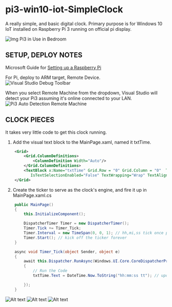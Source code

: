 # pi3-win10-iot-SimpleClock
A really simple, and basic digital clock. Primary purpose is for Windows 10 IoT installed on Raspberry Pi 3 running on official pi display.  

![Img Pi3 in Use in Bedroom](http://www.mrcozzens.org/pi3-IoT-SimpleClock/readme-stuff/pi3SimpleClockBedroomRealLifeDemo.jpg "Pi3 on Bedroom Night Stand")  

## SETUP, DEPLOY NOTES
Microsoft Guide for <a href="https://docs.microsoft.com/en-us/windows/iot-core/tutorials/rpi" target="_blank">Setting up a Raspberry Pi </a>

For Pi, deploy to ARM target, Remote Device.  
![Visual Studio Debug Toolbar](http://www.mrcozzens.org/pi3-IoT-SimpleClock/readme-stuff/pi3-vs-toolbar.png "Deploy Target Config")  

When you select Remote Machine from the dropdown, Visual Studio will detect your Pi3 assuming it's online connected to your LAN.  
![Pi3 Auto Detection Remote Machine](http://www.mrcozzens.org/pi3-IoT-SimpleClock/readme-stuff/pi3-vs-remoteMachine.png "Deploy Target Config")

## CLOCK PIECES
It takes very little code to get this clock running.

1. Add the visual text block to the MainPage.xaml, named it txtTime.
```XML
    <Grid>
        <Grid.ColumnDefinitions>
            <ColumnDefinition Width="Auto"/>
        </Grid.ColumnDefinitions>
        <TextBlock x:Name="txtTime" Grid.Row = "0" Grid.Column = "0"  Text="Initializing Time"
           IsTextSelectionEnabled="False" TextWrapping="Wrap" TextAlignment="Center" HorizontalAlignment="Center" VerticalAlignment="Center" FontSize="140" />
    </Grid>
```

2. Create the ticker to serve as the clock's engine, and fire it up in MainPage.xaml.cs
```C#
	public MainPage()
	{
		this.InitializeComponent();

		DispatcherTimer Timer = new DispatcherTimer();
		Timer.Tick += Timer_Tick;
		Timer.Interval = new TimeSpan(0, 0, 1); // hh,mi,ss tick once per second
		Timer.Start(); // kick off the ticker forever
	}

	async void Timer_Tick(object Sender, object e)
	{
		await this.Dispatcher.RunAsync(Windows.UI.Core.CoreDispatcherPriority.High, () =>
		{
			// Run the Code
			txtTime.Text = DateTime.Now.ToString("hh:mm:ss tt"); // update the xaml text object with friendy string formatted time

		});
	}
```

![Alt text](http://www.mrcozzens.org/pi3-IoT-SimpleClock/readme-stuff/pi3SimpleClockGif.gif "Live Clock in Visual Studio")
![Alt text](http://www.mrcozzens.org/pi3-IoT-SimpleClock/readme-stuff/pi3SimpleClockGif-LightsOn.gif "Clock with Lights on")
![Alt text](http://www.mrcozzens.org/pi3-IoT-SimpleClock/readme-stuff/pi3SimpleClockGif-LiveDark.gif "Clock with Lights Off")
